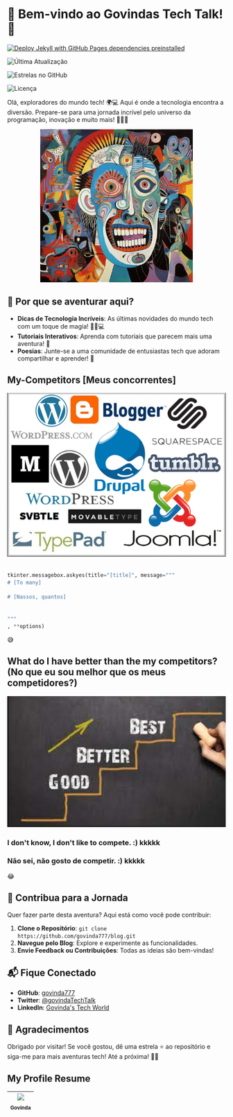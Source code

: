 

# 🌟 Bem-vindo ao Govindas Tech Talk! 🚀

[![Deploy Jekyll with GitHub Pages dependencies preinstalled](https://github.com/govinda777/blog/actions/workflows/jekyll-gh-pages.yml/badge.svg?branch=main&event=push)](https://github.com/govinda777/blog/actions/workflows/jekyll-gh-pages.yml)


![Última Atualização](https://img.shields.io/github/last-commit/govinda777/blog)

![Estrelas no GitHub](https://img.shields.io/github/stars/govinda777/blog?style=social)

![Licença](https://img.shields.io/github/license/govinda777/blog)

Olá, exploradores do mundo tech! 🌍💻 Aqui é onde a tecnologia encontra a diversão. Prepare-se para uma jornada incrível pelo universo da programação, inovação e muito mais! 🎉👨‍💻

<p align="center">
<img src="./images/2023-08-10-Voce-tem-brio.png" height="50%" width="70%" alt="Unform" />
</p>

## 🤔 Por que se aventurar aqui?

- **Dicas de Tecnologia Incríveis**: As últimas novidades do mundo tech com um toque de magia! 🧙‍♂️💻
- **Tutoriais Interativos**: Aprenda com tutoriais que parecem mais uma aventura! 🚀
- **Poesias**: Junte-se a uma comunidade de entusiastas tech que adoram compartilhar e aprender! 🌟

## My-Competitors [Meus concorrentes]

![./images/my-competitors.jpeg](./images/my-competitors.jpeg)

```python

tkinter.messagebox.askyes(title="[title]", message="""
# [To many]

# [Nassos, quantos]


"""
, **options)

```
:sweat_smile:

## What do I have better than the my competitors? (No que eu sou melhor que os meus competidores?)

![./images/better.jpeg](./images/better.jpeg)

### I don't know, I don't like to compete. :) kkkkk


### Não sei, não gosto de competir. :) kkkkk

:joy:

## 🤝 Contribua para a Jornada

Quer fazer parte desta aventura? Aqui está como você pode contribuir:

1. **Clone o Repositório**: `git clone https://github.com/govinda777/blog.git`
2. **Navegue pelo Blog**: Explore e experimente as funcionalidades.
3. **Envie Feedback ou Contribuições**: Todas as ideias são bem-vindas!

## 📬 Fique Conectado

- **GitHub**: [govinda777](https://github.com/govinda777)
- **Twitter**: [@govindaTechTalk](#)
- **LinkedIn**: [Govinda's Tech World](#)

## 🙏 Agradecimentos

Obrigado por visitar! Se você gostou, dê uma estrela ⭐ ao repositório e siga-me para mais aventuras tech! Até a próxima! 🚀🌌

## My Profile Resume

| [<img src="https://avatars.githubusercontent.com/u/498332?s=400&u=9b7a8aa8743ec4dd3c84d8c382aa31fb1b6c8abf&v=4" width=115><br><sub>Govinda</sub>](https://github.com/govinda777) |
| :---: |